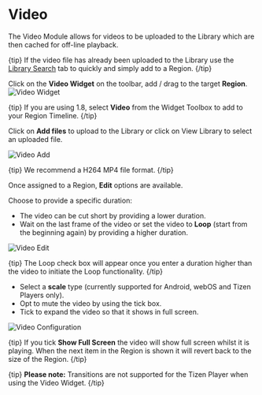 <!--toc=widgets-->

# Video

The Video Module allows for videos to be uploaded to the Library which are then cached for off-line playback.

{tip}
If the video file has already been uploaded to the Library use the [Library Search](layouts_library_search.html) tab to quickly and simply add to a Region.
{/tip}

Click on the **Video Widget** on the  toolbar, add / drag to the target **Region**. ![Video Widget](img/v2_media_video_widget.png)

{tip}
If you are using 1.8, select **Video** from the Widget Toolbox to add to your Region Timeline.
{/tip}

Click on **Add files** to upload to the Library or click on View Library to select an uploaded file.



![Video Add](img/v2_media_video_upload.png)

{tip}
We recommend a H264 MP4 file format.
{/tip}

Once assigned to a Region, **Edit** options are available.

Choose to provide a specific duration:

- The video can be cut short by providing a lower duration.
- Wait on the last frame of the video or set the video to **Loop** (start from the beginning again) by providing a higher duration.

![Video Edit](img/v2_media_video_edit.png)

{tip}
The Loop check box will appear once you enter a duration higher than the video to initiate the Loop functionality.
{/tip}

- Select a **scale** type (currently supported for Android, webOS and Tizen Players only).
- Opt to mute the video by using the tick box.
- Tick to expand the video so that it shows in full screen.

![Video Configuration](img/v2_media_video_configuration.png)

{tip}
If you tick **Show Full Screen** the video will show full screen whilst it is playing. When the next item in the Region is shown it will revert back to the size of the Region.
{/tip}

{tip}
**Please note:** Transitions are not supported for the Tizen Player when using the Video Widget.
{/tip}

